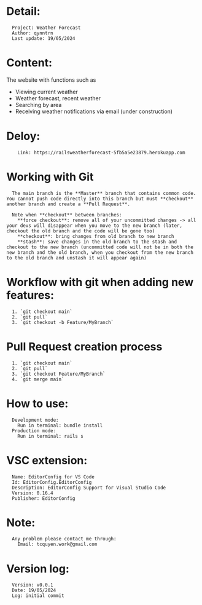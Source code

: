 # Detail:

```
  Project: Weather Forecast
  Author: qynntrn
  Last update: 19/05/2024
```
# Content:

The website with functions such as 
  - Viewing current weather
  - Weather forecast, recent weather
  - Searching by area
  - Receiving weather notifications via email (under construction)

# Deloy:
```
    Link: https://railsweatherforecast-5fb5a5e23879.herokuapp.com
```

# Working with Git

```
  The main branch is the **Master** branch that contains common code. You cannot push code directly into this branch but must **checkout** another branch and create a **Pull Request**.

  Note when **checkout** between branches:
    **force checkout**: remove all of your uncommitted changes -> all your devs will disappear when you move to the new branch (later, checkout the old branch and the code will be gone too)
    **checkout**: bring changes from old branch to new branch
    **stash**: save changes in the old branch to the stash and checkout to the new branch (uncommitted code will not be in both the new branch and the old branch, when you checkout from the new branch to the old branch and unstash it will appear again)
```

# Workflow with git when adding new features:

```
  1. `git checkout main`
  2. `git pull`
  3. `git checkout -b Feature/MyBranch`
```

# **Pull Request** creation process

```
  1. `git checkout main`
  2. `git pull`
  3. `git checkout Feature/MyBranch`
  4. `git merge main`
```


# How to use:

```
  Development mode:
    Run in terminal: bundle install
  Production mode: 
    Run in terminal: rails s
```

# VSC extension:

```
  Name: EditorConfig for VS Code
  Id: EditorConfig.EditorConfig
  Description: EditorConfig Support for Visual Studio Code
  Version: 0.16.4
  Publisher: EditorConfig
```


# Note:

```
  Any problem please contact me through:
    Email: tcquyen.work@gmail.com
```

# Version log:

```
  Version: v0.0.1
  Date: 19/05/2024
  Log: initial commit
```
